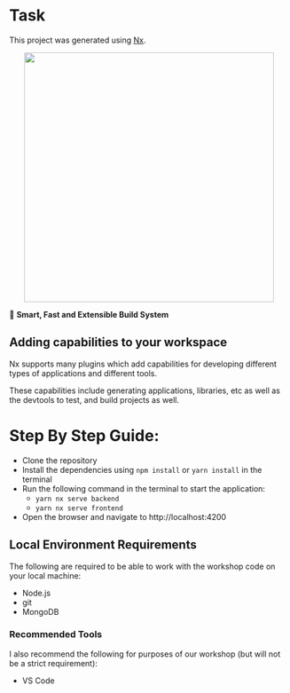 # Task

This project was generated using [Nx](https://nx.dev).

<p style="text-align: center;"><img src="https://raw.githubusercontent.com/nrwl/nx/master/images/nx-logo.png" width="450"></p>

🔎 **Smart, Fast and Extensible Build System**

## Adding capabilities to your workspace

Nx supports many plugins which add capabilities for developing different types of applications and different tools.

These capabilities include generating applications, libraries, etc as well as the devtools to test, and build projects as well.

# Step By Step Guide:

- Clone the repository
- Install the dependencies using `npm install` or `yarn install` in the terminal
- Run the following command in the terminal to start the application:
  - `yarn nx serve backend`
  - `yarn nx serve frontend`
- Open the browser and navigate to http://localhost:4200

## Local Environment Requirements

The following are required to be able to work with the workshop code on your local machine:

- Node.js
- git
- MongoDB

### Recommended Tools

I also recommend the following for purposes of our workshop (but will not be a strict requirement):

- VS Code
